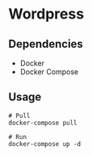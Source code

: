 # Wordpress

## Dependencies

- Docker
- Docker Compose

## Usage

```
# Pull
docker-compose pull

# Run
docker-compose up -d
```